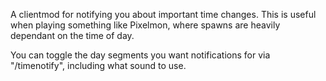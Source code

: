 A clientmod for notifying you about important time changes. This is useful when playing something like Pixelmon, where spawns are heavily dependant on the time of day.

You can toggle the day segments you want notifications for via "/timenotify", including what sound to use.

